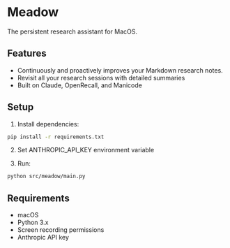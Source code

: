 # Meadow
The persistent research assistant for MacOS.

## Features
- Continuously and proactively improves your Markdown research notes.
- Revisit all your research sessions with detailed summaries
- Built on Claude, OpenRecall, and Manicode

## Setup
1. Install dependencies:
```bash
pip install -r requirements.txt
```

2. Set ANTHROPIC_API_KEY environment variable

3. Run:
```bash
python src/meadow/main.py
```

## Requirements
- macOS
- Python 3.x
- Screen recording permissions
- Anthropic API key
